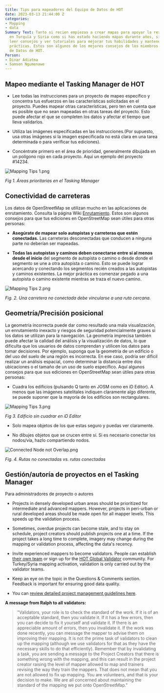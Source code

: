 ```yaml
---
title: Tips para mapeadores del Equipo de Datos de HOT
date: 2023-03-13 21:44:00 Z
categories:
- Mapping
- data
Summary Text: Tanto si recien empiezas a crear mapas para apoyar la respuesta al terremoto
  en Turquía y Siria como si has estado haciendo mapas durante años, siempre es útil
  leer consejos y ver tutoriales para mejorar tus habilidades y mantener las mejores
  prácticas. Estos son algunos de los mejores consejos de los miembros del Equipo
  de Datos de HOT.
Person:
- Dinar Adiatma
- Samson Ngumenawe
---
```


## Mapeo mediante el Tasking Manager de HOT

* Lee todas las instrucciones para un proyecto de mapeo específico y concentra tus esfuerzos en las características solicitadas en el proyecto. Puedes mapear otras características, pero ten en cuenta que es posible que no sean mapeadas en otras tareas del proyecto. Esto puede afectar el que se completen los datos y afectar el tiempo que lleva validarlos.

* Utiliza las imágenes especificadas en las instrucciones.(Por supuesto, usa otras imágenes si la imagen especificada no está clara en una tarea determinada o para verificar tus ediciones).

* Concéntrate primero en el área de prioridad, generalmente dibujada en un polígono rojo en cada proyecto. Aquí un ejemplo del proyecto #14234.

![Mapping Tips 1.png](/uploads/Mapping%20Tips%201.png)

*Fig 1. Áreas prioritarias en el Tasking Manager*

## Conectividad de carreteras

Los datos de OpenStreetMap se utilizan mucho en las aplicaciones de enrutamiento. Consulta la página Wiki [Enrutamiento](https://wiki.openstreetmap.org/wiki/ES:Enrutamiento). Estos son algunos consejos para que tus ediciones en OpenStreetMap sean útiles para otras personas:

* **Asegúrate de mapear solo autopistas y carreteras que estén conectadas.** Las carreteras desconectadas que conducen a ninguna parte no deberían ser mapeadas.

* **Todas las autopistas y caminos deben conectarse entre sí al menos desde el inicio** del segmento de autopista o camino o desde donde el segmento se une a otra autopista o camino. Esto se puede lograr acercando y conectando los segmentos recién creados a las autopistas y caminos existentes. La mejor práctica es comenzar pegado a una autopista o camino existente mientras se traza el nuevo camino.

![Mapping Tips 2.png](/uploads/Mapping%20Tips%202.png)

*Fig. 2. Una carretera no conectada debe vincularse a una ruta cercana.*

## Geometría/Precisión posicional

La geometría incorrecta puede dar como resultado una mala visualización, un enrutamiento inexacto y riesgos de seguridad potencialmente graves si los datos se utilizan para la navegación. La geometría imprecisa también puede afectar la calidad del análisis y la visualización de datos, lo que dificulta que los usuarios de datos comprendan y utilicen los datos para tomar decisiones. Por ejemplo, suponga que la geometría de un edificio o del uso del suelo de una región es incorrecta. En ese caso, podría ser difícil realizar un análisis espacial, como determinar la distancia entre dos ubicaciones o el tamaño de un uso de suelo específico. Aquí algunos consejos para que sus ediciones en OpenStreetMap sean útiles para otras personas:

* Cuadra los edificios (pulsando Q tanto en JOSM como en iD Editor). A menos que las imágenes satelitales indiquen claramente algo diferente, se puede suponer que la mayoría de los edificios son rectangulares.

![Mapping Tips 3.png](/uploads/Mapping%20Tips%203.png)

*Fig 3. Edificio sin cuadrar en iD Editor*

* Solo mapea objetos de los que estas seguro y puedas ver claramente.

* No dibujes objetos que se crucen entre sí. Si es necesario conectar los nodos/vía, hazlo compartiendo nodos.

![Connected Node not Overlap.png](/uploads/Connected%20Node%20not%20Overlap.png)

*Fig. 4. Rutas no conectadas vs. rutas conectadas*

## Gestión/autoría de proyectos en el Tasking Manager

Para administradores de proyecto o autores

* Projects in densely developed urban areas should be prioritized for intermediate and advanced mappers. However, projects in peri-urban or rural developed areas should be made open for all mapper levels. This speeds up the validation process.

* Sometimes, overdue projects can become stale, and to stay on schedule, project creators should publish projects one at a time. If the project takes a long time to complete, imagery may change during the mapping or validation process, affecting the data's recency.

* Invite experienced mappers to become validators. People can establish [their own team](https://tasks.hotosm.org/manage/teams/new/) or sign up for the [HOT Global Validator](https://tasks.hotosm.org/teams/7/membership/) community. For Turkey/Syria mapping activation, validation is only carried out by the validator teams.

* Keep an eye on the topic in the Questions & Comments section. Feedback is important for ensuring good data quality.

* You can [review detailed project management guidelines here](https://learnosm.org/en/coordination/tm-admin/).

**A message from Ralph to all validators:**

> "Validators, your role is to check the standard of the work. If it is of an acceptable standard, then you validate it. If it has a few errors, then you can decide to fix it yourself and validate it. If there is an appreciable amount of errors, then you invalidate it. If the work was done recently, you can message the mapper to advise them on improving their mapping. It is not the prime task of validators to clean up the mapping (although we use validators for that as they have the necessary skills to do that efficiently). Remember that by invalidating a task, you are sending a message to the Project Creators that there is something wrong with the mapping, and this can result in the project creator raising the level of mapper allowed to map and trainers revising the way they train the mappers. That does not mean that you are not allowed to fix up mapping. You are volunteers, and that is your decision to make. We are all concerned about maintaining the standard of the mapping we put onto OpenStreetMap."
